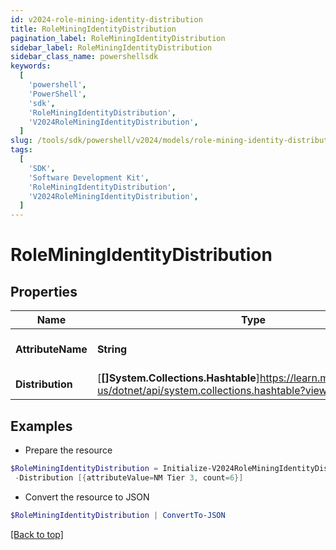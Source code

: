 ```yaml
---
id: v2024-role-mining-identity-distribution
title: RoleMiningIdentityDistribution
pagination_label: RoleMiningIdentityDistribution
sidebar_label: RoleMiningIdentityDistribution
sidebar_class_name: powershellsdk
keywords:
  [
    'powershell',
    'PowerShell',
    'sdk',
    'RoleMiningIdentityDistribution',
    'V2024RoleMiningIdentityDistribution',
  ]
slug: /tools/sdk/powershell/v2024/models/role-mining-identity-distribution
tags:
  [
    'SDK',
    'Software Development Kit',
    'RoleMiningIdentityDistribution',
    'V2024RoleMiningIdentityDistribution',
  ]
---
```


# RoleMiningIdentityDistribution

## Properties

| Name | Type | Description | Notes |
| --- | --- | --- | --- |
| **AttributeName** | **String** | Id of the potential role | [optional] |
| **Distribution** | [**[]System.Collections.Hashtable**]https://learn.microsoft.com/en-us/dotnet/api/system.collections.hashtable?view=net-9.0 |  | [optional] |

## Examples

- Prepare the resource

```powershell
$RoleMiningIdentityDistribution = Initialize-V2024RoleMiningIdentityDistribution  -AttributeName department `
 -Distribution [{attributeValue=NM Tier 3, count=6}]
```

- Convert the resource to JSON

```powershell
$RoleMiningIdentityDistribution | ConvertTo-JSON
```

[[Back to top]](#)
